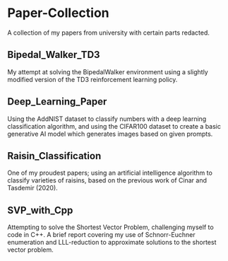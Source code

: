 # Paper-Collection
A collection of my papers from university with certain parts redacted.

## Bipedal_Walker_TD3 
My attempt at solving the BipedalWalker environment using a slightly modified version of the TD3 reinforcement learning policy.

## Deep_Learning_Paper
Using the AddNIST dataset to classify numbers with a deep learning classification algorithm, and using the CIFAR100 dataset to create a basic generative AI model which generates images based on given prompts. 

## Raisin_Classification
One of my proudest papers; using an artificial intelligence algorithm to classify varieties of raisins, based on the previous work of Cinar and Tasdemir (2020).

## SVP_with_Cpp
Attempting to solve the Shortest Vector Problem, challenging myself to code in C++. A brief report covering my use of Schnorr-Euchner enumeration and LLL-reduction to approximate solutions to the shortest vector problem.
